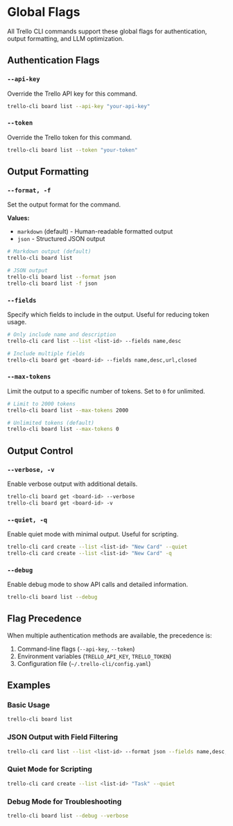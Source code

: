 # Global Flags

All Trello CLI commands support these global flags for authentication, output formatting, and LLM optimization.

## Authentication Flags

### `--api-key`
Override the Trello API key for this command.

```bash
trello-cli board list --api-key "your-api-key"
```

### `--token`
Override the Trello token for this command.

```bash
trello-cli board list --token "your-token"
```

## Output Formatting

### `--format, -f`
Set the output format for the command.

**Values:**
- `markdown` (default) - Human-readable formatted output
- `json` - Structured JSON output

```bash
# Markdown output (default)
trello-cli board list

# JSON output
trello-cli board list --format json
trello-cli board list -f json
```

### `--fields`
Specify which fields to include in the output. Useful for reducing token usage.

```bash
# Only include name and description
trello-cli card list --list <list-id> --fields name,desc

# Include multiple fields
trello-cli board get <board-id> --fields name,desc,url,closed
```

### `--max-tokens`
Limit the output to a specific number of tokens. Set to `0` for unlimited.

```bash
# Limit to 2000 tokens
trello-cli board list --max-tokens 2000

# Unlimited tokens (default)
trello-cli board list --max-tokens 0
```

## Output Control

### `--verbose, -v`
Enable verbose output with additional details.

```bash
trello-cli board get <board-id> --verbose
trello-cli board get <board-id> -v
```

### `--quiet, -q`
Enable quiet mode with minimal output. Useful for scripting.

```bash
trello-cli card create --list <list-id> "New Card" --quiet
trello-cli card create --list <list-id> "New Card" -q
```

### `--debug`
Enable debug mode to show API calls and detailed information.

```bash
trello-cli board list --debug
```

## Flag Precedence

When multiple authentication methods are available, the precedence is:

1. Command-line flags (`--api-key`, `--token`)
2. Environment variables (`TRELLO_API_KEY`, `TRELLO_TOKEN`)
3. Configuration file (`~/.trello-cli/config.yaml`)

## Examples

### Basic Usage
```bash
trello-cli board list
```

### JSON Output with Field Filtering
```bash
trello-cli card list --list <list-id> --format json --fields name,desc,due
```

### Quiet Mode for Scripting
```bash
trello-cli card create --list <list-id> "Task" --quiet
```

### Debug Mode for Troubleshooting
```bash
trello-cli board list --debug --verbose
```
